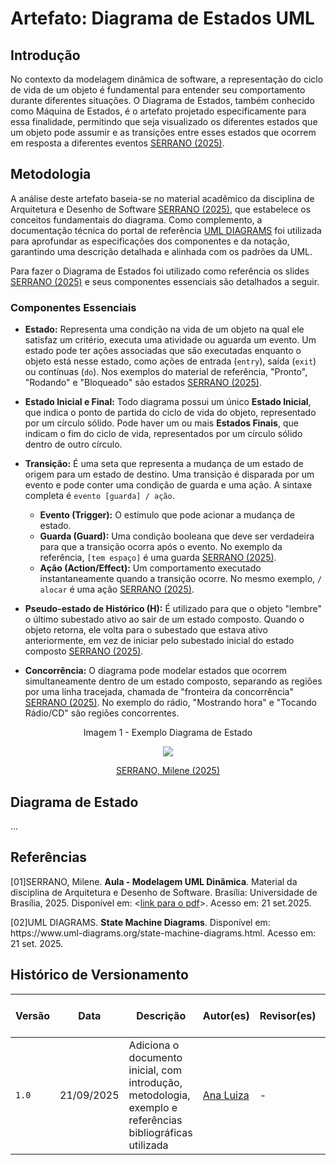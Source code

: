# Artefato: Diagrama de Estados UML

## Introdução

No contexto da modelagem dinâmica de software, a representação do ciclo de vida de um objeto é fundamental para entender seu comportamento durante diferentes situações. O Diagrama de Estados, também conhecido como Máquina de Estados, é o artefato projetado especificamente para essa finalidade, permitindo que seja visualizado os diferentes estados que um objeto pode assumir e as transições entre esses estados que ocorrem em resposta a diferentes eventos [SERRANO (2025)](#ref-01).

## Metodologia

A análise deste artefato baseia-se no material acadêmico da disciplina de Arquitetura e Desenho de Software [SERRANO (2025)](#ref-01), que estabelece os conceitos fundamentais do diagrama. Como complemento, a documentação técnica do portal de referência [UML DIAGRAMS](#ref-02) foi utilizada para aprofundar as especificações dos componentes e da notação, garantindo uma descrição detalhada e alinhada com os padrões da UML.

Para fazer o Diagrama de Estados foi utilizado como referência os slides [SERRANO (2025)](#ref-01) e seus componentes essenciais são detalhados a seguir.

### Componentes Essenciais

* **Estado:** Representa uma condição na vida de um objeto na qual ele satisfaz um critério, executa uma atividade ou aguarda um evento. Um estado pode ter ações associadas que são executadas enquanto o objeto está nesse estado, como ações de entrada (`entry`), saída (`exit`) ou contínuas (`do`). Nos exemplos do material de referência, "Pronto", "Rodando" e "Bloqueado" são estados [SERRANO (2025)](#ref-01).

* **Estado Inicial e Final:** Todo diagrama possui um único **Estado Inicial**, que indica o ponto de partida do ciclo de vida do objeto, representado por um círculo sólido. Pode haver um ou mais **Estados Finais**, que indicam o fim do ciclo de vida, representados por um círculo sólido dentro de outro círculo.

* **Transição:** É uma seta que representa a mudança de um estado de origem para um estado de destino. Uma transição é disparada por um evento e pode conter uma condição de guarda e uma ação. A sintaxe completa é `evento [guarda] / ação`.
    * **Evento (Trigger):** O estímulo que pode acionar a mudança de estado.
    * **Guarda (Guard):** Uma condição booleana que deve ser verdadeira para que a transição ocorra após o evento. No exemplo da referência, `[tem espaço]` é uma guarda [SERRANO (2025)](#ref-01).
    * **Ação (Action/Effect):** Um comportamento executado instantaneamente quando a transição ocorre. No mesmo exemplo, `/ alocar` é uma ação [SERRANO (2025)](#ref-01).

* **Pseudo-estado de Histórico (H):** É utilizado para que o objeto "lembre" o último subestado ativo ao sair de um estado composto. Quando o objeto retorna, ele volta para o subestado que estava ativo anteriormente, em vez de iniciar pelo subestado inicial do estado composto [SERRANO (2025)](#ref-01).

* **Concorrência:** O diagrama pode modelar estados que ocorrem simultaneamente dentro de um estado composto, separando as regiões por uma linha tracejada, chamada de "fronteira da concorrência" [SERRANO (2025)](#ref-01). No exemplo do rádio, "Mostrando hora" e "Tocando Rádio/CD" são regiões concorrentes.

<div style="text-align: center;">

<p>Imagem 1 - Exemplo Diagrama de Estado</p>

<img src="assets/dig_est_ex.png" >

<p> <a href="#ref-01">SERRANO, Milene (2025)</a> </p>

</div>

## Diagrama de Estado
...

## Referências

<p><a id="ref-01">[01]</a>SERRANO, Milene. <strong>Aula - Modelagem UML Dinâmica</strong>. Material da disciplina de Arquitetura e Desenho de Software. Brasília: Universidade de Brasília, 2025. Disponível em: &lt;<a href="assets/slide_mod_din.pdf#page=21" target="_blank">link para o pdf</a>&gt;. Acesso em: 21 set.2025.</p>

<p><a id="ref-02">[02]</a>UML DIAGRAMS. <strong>State Machine Diagrams</strong>. Disponível em: https://www.uml-diagrams.org/state-machine-diagrams.html. Acesso em: 21 set. 2025.</p>

## Histórico de Versionamento

| Versão | Data       | Descrição                                        | Autor(es)           | Revisor(es)         | Comentário do revisor | Data da revisão |
|--------|------------|--------------------------------------------------|---------------------|---------------------|----------------------|-----------|
| `1.0` | 21/09/2025 | Adiciona o documento inicial, com introdução, metodologia, exemplo e referências bibliográficas utilizada | [Ana Luiza](https://github.com/Ana-Luiza-SC) | - | -  |  |
